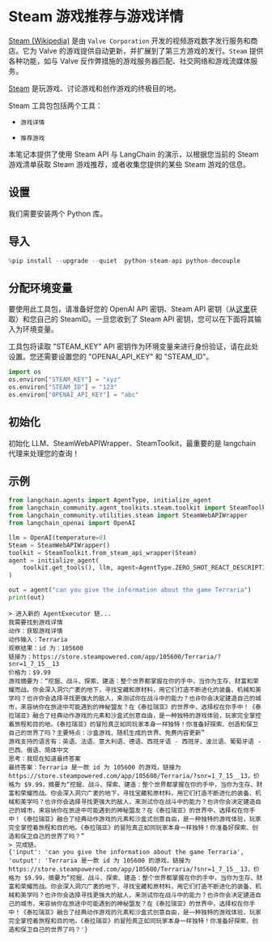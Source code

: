 # Steam 游戏推荐与游戏详情

[Steam (Wikipedia)](https://en.wikipedia.org/wiki/Steam_(service)) 是由 `Valve Corporation` 开发的视频游戏数字发行服务和商店。它为 Valve 的游戏提供自动更新，并扩展到了第三方游戏的发行。`Steam` 提供各种功能，如与 Valve 反作弊措施的游戏服务器匹配、社交网络和游戏流媒体服务。

[Steam](https://store.steampowered.com/about/) 是玩游戏、讨论游戏和创作游戏的终极目的地。

Steam 工具包包括两个工具：

- `游戏详情`

- `推荐游戏`

本笔记本提供了使用 Steam API 与 LangChain 的演示，以根据您当前的 Steam 游戏清单获取 Steam 游戏推荐，或者收集您提供的某些 Steam 游戏的信息。

## 设置

我们需要安装两个 Python 库。

## 导入

```python
%pip install --upgrade --quiet  python-steam-api python-decouple
```

## 分配环境变量

要使用此工具包，请准备好您的 OpenAI API 密钥、Steam API 密钥（从[这里](https://steamcommunity.com/dev/apikey)获取）和您自己的 SteamID。一旦您收到了 Steam API 密钥，您可以在下面将其输入为环境变量。

工具包将读取 "STEAM_KEY" API 密钥作为环境变量来进行身份验证，请在此处设置。您还需要设置您的 "OPENAI_API_KEY" 和 "STEAM_ID"。

```python
import os
os.environ["STEAM_KEY"] = "xyz"
os.environ["STEAM_ID"] = "123"
os.environ["OPENAI_API_KEY"] = "abc"
```

## 初始化

初始化 LLM、SteamWebAPIWrapper、SteamToolkit，最重要的是 langchain 代理来处理您的查询！

## 示例

```python
from langchain.agents import AgentType, initialize_agent
from langchain_community.agent_toolkits.steam.toolkit import SteamToolkit
from langchain_community.utilities.steam import SteamWebAPIWrapper
from langchain_openai import OpenAI
```

```python
llm = OpenAI(temperature=0)
Steam = SteamWebAPIWrapper()
toolkit = SteamToolkit.from_steam_api_wrapper(Steam)
agent = initialize_agent(
    toolkit.get_tools(), llm, agent=AgentType.ZERO_SHOT_REACT_DESCRIPTION, verbose=True
)
```

```python
out = agent("can you give the information about the game Terraria")
print(out)
```

```output
> 进入新的 AgentExecutor 链...
我需要找到游戏详情
动作：获取游戏详情
动作输入：Terraria
观察结果：id 为：105600
链接为：https://store.steampowered.com/app/105600/Terraria/?snr=1_7_15__13
价格为：$9.99
游戏摘要为：“挖掘、战斗、探索、建造：整个世界都掌握在你的手中，当你为生存、财富和荣耀而战。你会深入洞穴广袤的地下，寻找宝藏和原材料，用它们打造不断进化的装备、机械和美学吗？也许你会选择寻找更强大的敌人，来测试你在战斗中的能力？也许你会决定建造自己的城市，来容纳你在旅途中可能遇到的神秘盟友？在《泰拉瑞亚》的世界中，选择权在你手中！《泰拉瑞亚》融合了经典动作游戏的元素和沙盒式创意自由，是一种独特的游戏体验，玩家完全掌控着旅程和目的地。《泰拉瑞亚》的冒险真正如同玩家本身一样独特！你准备好探索、创造和保卫自己的世界了吗？主要特点：沙盒游戏、随机生成的世界、免费内容更新”
游戏支持的语言有：英语、法语、意大利语、德语、西班牙语 - 西班牙、波兰语、葡萄牙语 - 巴西、俄语、简体中文
思考：我现在知道最终答案
最终答案：Terraria 是一款 id 为 105600 的游戏，链接为 https://store.steampowered.com/app/105600/Terraria/?snr=1_7_15__13，价格为 $9.99，摘要为“挖掘、战斗、探索、建造：整个世界都掌握在你的手中，当你为生存、财富和荣耀而战。你会深入洞穴广袤的地下，寻找宝藏和原材料，用它们打造不断进化的装备、机械和美学吗？也许你会选择寻找更强大的敌人，来测试你在战斗中的能力？也许你会决定建造自己的城市，来容纳你在旅途中可能遇到的神秘盟友？在《泰拉瑞亚》的世界中，选择权在你手中！《泰拉瑞亚》融合了经典动作游戏的元素和沙盒式创意自由，是一种独特的游戏体验，玩家完全掌控着旅程和目的地。《泰拉瑞亚》的冒险真正如同玩家本身一样独特！你准备好探索、创造和保卫自己的世界了吗？”
> 完成链。
{'input': 'can you give the information about the game Terraria', 'output': 'Terraria 是一款 id 为 105600 的游戏，链接为 https://store.steampowered.com/app/105600/Terraria/?snr=1_7_15__13，价格为 $9.99，摘要为“挖掘、战斗、探索、建造：整个世界都掌握在你的手中，当你为生存、财富和荣耀而战。你会深入洞穴广袤的地下，寻找宝藏和原材料，用它们打造不断进化的装备、机械和美学吗？也许你会选择寻找更强大的敌人，来测试你在战斗中的能力？也许你会决定建造自己的城市，来容纳你在旅途中可能遇到的神秘盟友？在《泰拉瑞亚》的世界中，选择权在你手中！《泰拉瑞亚》融合了经典动作游戏的元素和沙盒式创意自由，是一种独特的游戏体验，玩家完全掌控着旅程和目的地。《泰拉瑞亚》的冒险真正如同玩家本身一样独特！你准备好探索、创造和保卫自己的世界了吗？'}
```